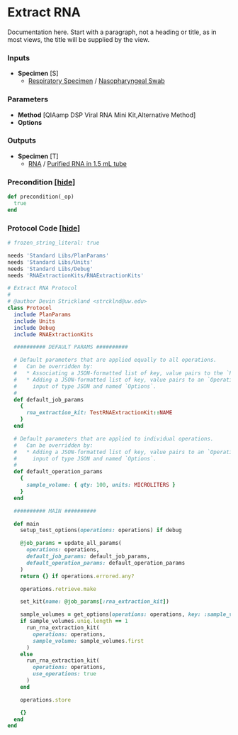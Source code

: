 # Extract RNA

Documentation here. Start with a paragraph, not a heading or title, as in most views, the title will be supplied by the view.
### Inputs


- **Specimen** [S]  
  - <a href='#' onclick='easy_select("Sample Types", "Respiratory Specimen")'>Respiratory Specimen</a> / <a href='#' onclick='easy_select("Containers", "Nasopharyngeal Swab")'>Nasopharyngeal Swab</a>

### Parameters

- **Method** [QIAamp DSP Viral RNA Mini Kit,Alternative Method]
- **Options** 

### Outputs


- **Specimen** [T]  
  - <a href='#' onclick='easy_select("Sample Types", "RNA")'>RNA</a> / <a href='#' onclick='easy_select("Containers", "Purified RNA in 1.5 mL tube")'>Purified RNA in 1.5 mL tube</a>

### Precondition <a href='#' id='precondition'>[hide]</a>
```ruby
def precondition(_op)
  true
end
```

### Protocol Code <a href='#' id='protocol'>[hide]</a>
```ruby
# frozen_string_literal: true

needs 'Standard Libs/PlanParams'
needs 'Standard Libs/Units'
needs 'Standard Libs/Debug'
needs 'RNAExtractionKits/RNAExtractionKits'

# Extract RNA Protocol
#
# @author Devin Strickland <strcklnd@uw.edu>
class Protocol
  include PlanParams
  include Units
  include Debug
  include RNAExtractionKits

  ########## DEFAULT PARAMS ##########

  # Default parameters that are applied equally to all operations.
  #   Can be overridden by:
  #   * Associating a JSON-formatted list of key, value pairs to the `Plan`.
  #   * Adding a JSON-formatted list of key, value pairs to an `Operation`
  #     input of type JSON and named `Options`.
  #
  def default_job_params
    {
      rna_extraction_kit: TestRNAExtractionKit::NAME
    }
  end

  # Default parameters that are applied to individual operations.
  #   Can be overridden by:
  #   * Adding a JSON-formatted list of key, value pairs to an `Operation`
  #     input of type JSON and named `Options`.
  #
  def default_operation_params
    {
      sample_volume: { qty: 100, units: MICROLITERS }
    }
  end

  ########## MAIN ##########

  def main
    setup_test_options(operations: operations) if debug

    @job_params = update_all_params(
      operations: operations,
      default_job_params: default_job_params,
      default_operation_params: default_operation_params
    )
    return {} if operations.errored.any?

    operations.retrieve.make

    set_kit(name: @job_params[:rna_extraction_kit])

    sample_volumes = get_options(operations: operations, key: :sample_volume)
    if sample_volumes.uniq.length == 1
      run_rna_extraction_kit(
        operations: operations,
        sample_volume: sample_volumes.first
      )
    else
      run_rna_extraction_kit(
        operations: operations,
        use_operations: true
      )
    end

    operations.store

    {}
  end
end

```
